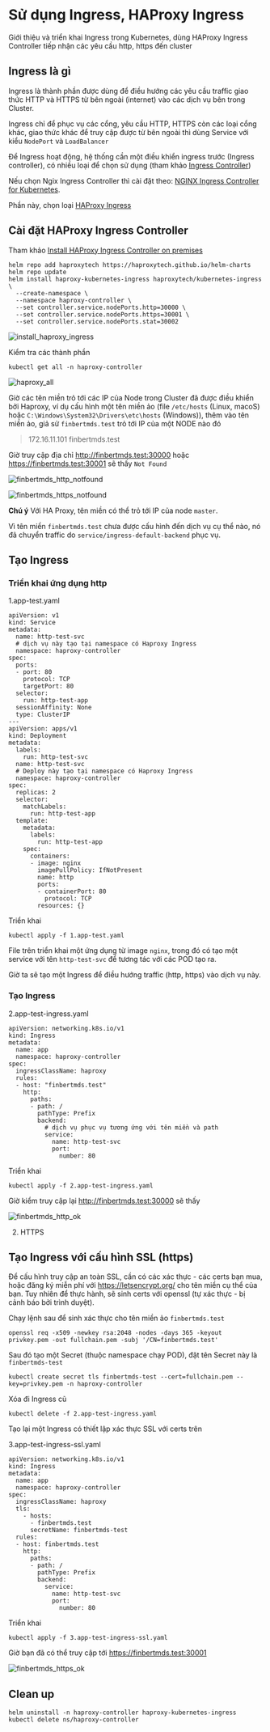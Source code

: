 # Sử dụng Ingress, HAProxy Ingress

Giới thiệu và triển khai Ingress trong Kubernetes, dùng HAProxy Ingress Controller tiếp nhận các yêu cầu http, https đến cluster

## Ingress là gì

Ingress là thành phần được dùng để điều hướng các yêu cầu traffic giao thức HTTP và HTTPS từ bên ngoài (internet) vào các dịch vụ bên trong Cluster.

Ingress chỉ để phục vụ các cổng, yêu cầu HTTP, HTTPS còn các loại cổng khác, giao thức khác để truy cập được từ bên ngoài thì dùng Service với kiểu `NodePort` và `LoadBalancer`

Để Ingress hoạt động, hệ thống cần một điều khiển ingress trước (Ingress controller), có nhiều loại để chọn sử dụng (tham khảo [Ingress Controller](https://kubernetes.io/docs/concepts/services-networking/ingress-controllers/))

Nếu chọn Ngix Ingress Controller thì cài đặt theo: [NGINX Ingress Controller for Kubernetes](https://www.nginx.com/products/nginx-ingress-controller/).

Phần này, chọn loại [HAProxy Ingress](https://haproxy-ingress.github.io/)

## Cài đặt HAProxy Ingress Controller

Tham khảo [Install HAProxy Ingress Controller on premises](https://www.haproxy.com/documentation/kubernetes-ingress/community/installation/on-prem/)
```
helm repo add haproxytech https://haproxytech.github.io/helm-charts
helm repo update
helm install haproxy-kubernetes-ingress haproxytech/kubernetes-ingress \
  --create-namespace \
  --namespace haproxy-controller \
  --set controller.service.nodePorts.http=30000 \
  --set controller.service.nodePorts.https=30001 \
  --set controller.service.nodePorts.stat=30002
```

![install_haproxy_ingress](screenshots/k12.1.install_haproxy_ingress.png)

Kiểm tra các thành phần
```
kubectl get all -n haproxy-controller
```
![haproxy_all](screenshots/k12.2.haproxy_all.png)

Giờ các tên miền trỏ tới các IP của Node trong Cluster đã được điều khiển bởi Haproxy, ví dụ cấu hình một tên miền ảo (file `/etc/hosts` (Linux, macoS) hoặc `C:\Windows\System32\Drivers\etc\hosts` (Windows)), thêm vào tên miền ảo, giả sử `finbertmds.test` trỏ tới IP của một NODE nào đó
> 172.16.11.101 finbertmds.test

Giờ truy cập địa chỉ http://finbertmds.test:30000 hoặc https://finbertmds.test:30001 sẽ thấy `Not Found`

![finbertmds_http_notfound](screenshots/k12.3.finbertmds_http_notfound.png)

![finbertmds_https_notfound](screenshots/k12.4.finbertmds_https_notfound.png)

**Chú ý**
Với HA Proxy, tên miền có thể trỏ tới IP của node `master`.

Vì tên miền `finbertmds.test` chưa được cấu hình đến dịch vụ cụ thể nào, nó đã chuyển traffic do `service/ingress-default-backend` phục vụ.

## Tạo Ingress

### Triển khai ứng dụng http

1.app-test.yaml
```
apiVersion: v1
kind: Service
metadata:
  name: http-test-svc
  # dịch vụ này tạo tại namespace có Haproxy Ingress
  namespace: haproxy-controller
spec:
  ports:
  - port: 80
    protocol: TCP
    targetPort: 80
  selector:
    run: http-test-app
  sessionAffinity: None
  type: ClusterIP
---
apiVersion: apps/v1
kind: Deployment
metadata:
  labels:
    run: http-test-svc
  name: http-test-svc
  # Deploy này tạo tại namespace có Haproxy Ingress
  namespace: haproxy-controller
spec:
  replicas: 2
  selector:
    matchLabels:
      run: http-test-app
  template:
    metadata:
      labels:
        run: http-test-app
    spec:
      containers:
      - image: nginx
        imagePullPolicy: IfNotPresent
        name: http
        ports:
        - containerPort: 80
          protocol: TCP
        resources: {}
```

Triển khai
```
kubectl apply -f 1.app-test.yaml
```

File trên triển khai một ứng dụng từ image `nginx`, trong đó có tạo một service với tên `http-test-svc` để tương tác với các POD tạo ra.

Giờ ta sẽ tạo một Ingress để điều hướng traffic (http, https) vào dịch vụ này.

### Tạo Ingress

2.app-test-ingress.yaml
```
apiVersion: networking.k8s.io/v1
kind: Ingress
metadata:
  name: app
  namespace: haproxy-controller
spec:
  ingressClassName: haproxy
  rules:
  - host: "finbertmds.test"
    http:
      paths:
      - path: /
        pathType: Prefix
        backend:
          # dịch vụ phục vụ tương ứng với tên miền và path
          service:
            name: http-test-svc
            port:
              number: 80
```
Triển khai
```
kubectl apply -f 2.app-test-ingress.yaml
```
Giờ kiểm truy cập lại http://finbertmds.test:30000 sẽ thấy

![finbertmds_http_ok](screenshots/k12.5.finbertmds_http_ok.png)

2. HTTPS

## Tạo Ingress với cấu hình SSL (https)

Để cấu hình truy cập an toàn SSL, cần có các xác thực - các certs bạn mua, hoặc đăng ký miễn phí với https://letsencrypt.org/ cho tên miền cụ thể của bạn. Tuy nhiên để thực hành, sẽ sinh certs với openssl (tự xác thực - bị cảnh báo bởi trình duyệt).

Chạy lệnh sau để sinh xác thực cho tên miền ảo `finbertmds.test`

```
openssl req -x509 -newkey rsa:2048 -nodes -days 365 -keyout privkey.pem -out fullchain.pem -subj '/CN=finbertmds.test'
```

Sau đó tạo một Secret (thuộc namespace chạy POD), đặt tên Secret này là `finbertmds-test`

```
kubectl create secret tls finbertmds-test --cert=fullchain.pem --key=privkey.pem -n haproxy-controller
```

Xóa đi Ingress cũ
```
kubectl delete -f 2.app-test-ingress.yaml
```

Tạo lại một Ingress có thiết lập xác thực SSL với certs trên

3.app-test-ingress-ssl.yaml
```
apiVersion: networking.k8s.io/v1
kind: Ingress
metadata:
  name: app
  namespace: haproxy-controller
spec:
  ingressClassName: haproxy
  tls:
    - hosts:
      - finbertmds.test
      secretName: finbertmds-test
  rules:
  - host: finbertmds.test
    http:
      paths:
      - path: /
        pathType: Prefix
        backend:
          service:
            name: http-test-svc
            port:
              number: 80
```

Triển khai
```
kubectl apply -f 3.app-test-ingress-ssl.yaml
```

Giờ bạn đã có thể truy cập tới https://finbertmds.test:30001

![finbertmds_https_ok](screenshots/k12.6.finbertmds_https_ok.png)

## Clean up

```
helm uninstall -n haproxy-controller haproxy-kubernetes-ingress
kubectl delete ns/haproxy-controller
```
